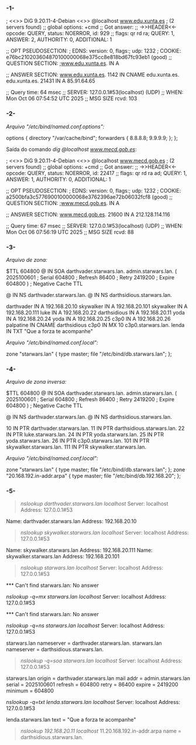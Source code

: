 ### -1-
; <<>> DiG 9.20.11-4-Debian <<>> @localhost www.edu.xunta.es
; (2 servers found)
;; global options: +cmd
;; Got answer:
;; ->>HEADER<<- opcode: QUERY, status: NOERROR, id: 929
;; flags: qr rd ra; QUERY: 1, ANSWER: 2, AUTHORITY: 0, ADDITIONAL: 1

;; OPT PSEUDOSECTION:
; EDNS: version: 0, flags:; udp: 1232
; COOKIE: e76bc210203604870100000068e375cc8e818bd67fc93eb1 (good)
;; QUESTION SECTION:
;www.edu.xunta.es.		IN	A

;; ANSWER SECTION:
www.edu.xunta.es.	1142	IN	CNAME	edu.xunta.es.
edu.xunta.es.		21431	IN	A	85.91.64.65

;; Query time: 64 msec
;; SERVER: 127.0.0.1#53(localhost) (UDP)
;; WHEN: Mon Oct 06 07:54:52 UTC 2025
;; MSG SIZE  rcvd: 103

### -2-
*Arquivo "/etc/bind/named.conf.options":*

options {
	directory "/var/cache/bind";
	forwarders {
		8.8.8.8;
		9.9.9.9;
	};
};

Saída do comando *dig @localhost www.mecd.gob.es*:

; <<>> DiG 9.20.11-4-Debian <<>> @localhost www.mecd.gob.es
; (2 servers found)
;; global options: +cmd
;; Got answer:
;; ->>HEADER<<- opcode: QUERY, status: NOERROR, id: 22417
;; flags: qr rd ra ad; QUERY: 1, ANSWER: 1, AUTHORITY: 0, ADDITIONAL: 1

;; OPT PSEUDOSECTION:
; EDNS: version: 0, flags:; udp: 1232
; COOKIE: a2500bfa3c5776900100000068e3762396ae72b06032fcf8 (good)
;; QUESTION SECTION:
;www.mecd.gob.es.		IN	A

;; ANSWER SECTION:
www.mecd.gob.es.	21600	IN	A	212.128.114.116

;; Query time: 67 msec
;; SERVER: 127.0.0.1#53(localhost) (UDP)
;; WHEN: Mon Oct 06 07:56:19 UTC 2025
;; MSG SIZE  rcvd: 88

### -3-
*Arquivo de zona:*

$TTL	604800
@	IN	SOA	darthvader.starwars.lan. admin.starwars.lan. (
	2025100601	;	Serial
	604800	;	Refresh
	86400	;	Retry
	2419200	;	Expire
	604800 )	;	Negative Cache TTL
	
@	IN	NS	darthvader.starwars.lan.
@	IN	NS	darthsidious.starwars.lan.

darthvader	IN	A	192.168.20.10
skywalker	IN	A	192.168.20.101
skywalker	IN	A	192.168.20.111
luke	IN	A	192.168.20.22
darthsidious	IN	A	192.168.20.11
yoda	IN	A	192.168.20.24
yoda	IN	A	192.168.20.25
c3p0	IN	A	192.168.20.26
palpatine	IN	CNAME	darthsidious
c3p0	IN	MX	10	c3p0.starwars.lan.
lenda	IN	TXT	"Que a forza te acompanhe"


*Arquivo "/etc/bind/named.conf.local":*

zone "starwars.lan" {
	type master;
	file "/etc/bind/db.starwars.lan";
};

### -4-
*Arquivo de zona inversa:*

$TTL	604800
@	IN	SOA	darthvader.starwars.lan. admin.starwars.lan. (
	2025100601	;	Serial
	604800	;	Refresh
	86400	;	Retry
	2419200	;	Expire
	604800 )	;	Negative Cache TTL
	
@	IN	NS	darthvader.starwars.lan.
@	IN	NS	darthsidious.starwars.lan.

10	IN	PTR darthvader.starwars.lan.
11	IN	PTR	darthsidious.starwars.lan.
22	IN	PTR	luke.starwars.lan.
24	IN	PTR	yoda.starwars.lan.
25	IN	PTR	yoda.starwars.lan.
26	IN	PTR	c3p0.starwars.lan.
101	IN	PTR	skywalker.starwars.lan.
111	IN	PTR	skywalker.starwars.lan.

*Arquivo "/etc/bind/named.conf.local":*

zone "starwars.lan" {
	type master;
	file "/etc/bind/db.starwars.lan";
};
zone "20.168.192.in-addr.arpa" {
    type master;
    file "/etc/bind/db.192.168.20";
};

### -5-
> *nslookup darthvader.starwars.lan localhost*
Server:		localhost
Address:	127.0.0.1#53

Name:	darthvader.starwars.lan
Address: 192.168.20.10

> *nslookup skywalker.starwars.lan localhost*
Server:		localhost
Address:	127.0.0.1#53

Name:	skywalker.starwars.lan
Address: 192.168.20.111
Name:	skywalker.starwars.lan
Address: 192.168.20.101

> *nslookup starwars.lan localhost*
Server:		localhost
Address:	127.0.0.1#53

*** Can't find starwars.lan: No answer

*nslookup -q=mx starwars.lan localhost*
Server:		localhost
Address:	127.0.0.1#53

*** Can't find starwars.lan: No answer

*nslookup -q=ns starwars.lan localhost*
Server:		localhost
Address:	127.0.0.1#53

starwars.lan	nameserver = darthvader.starwars.lan.
starwars.lan	nameserver = darthsidious.starwars.lan.

> *nslookup -q=soa starwars.lan localhost*
Server:		localhost
Address:	127.0.0.1#53

starwars.lan
	origin = darthvader.starwars.lan
	mail addr = admin.starwars.lan
	serial = 2025100601
	refresh = 604800
	retry = 86400
	expire = 2419200
	minimum = 604800

*nslookup -q=txt lenda.starwars.lan localhost*
Server:		localhost
Address:	127.0.0.1#53

lenda.starwars.lan	text = "Que a forza te acompanhe"

> *nslookup 192.168.20.11 localhost*
11.20.168.192.in-addr.arpa	name = darthsidious.starwars.lan.

